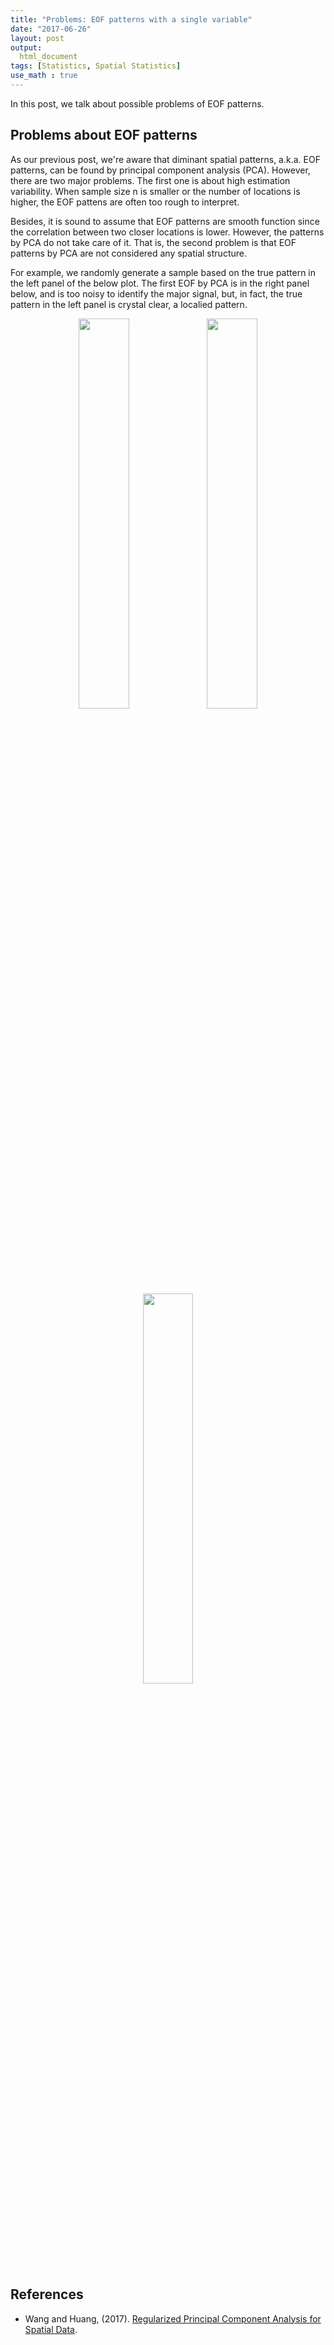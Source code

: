 ```yaml
---
title: "Problems: EOF patterns with a single variable"
date: "2017-06-26"
layout: post
output:
  html_document
tags: [Statistics, Spatial Statistics]
use_math : true
---
```




In this post, we talk about possible problems of EOF patterns.

## Problems about EOF patterns

As our previous post, we're aware that diminant spatial patterns, a.k.a. EOF patterns, can be found by principal component analysis (PCA). However, there are two major problems. The first one is about high estimation variability. 
When sample size n is smaller or the number of locations is higher, the EOF pattens are often too rough to interpret.

Besides, it is sound to assume that EOF patterns are smooth function since the correlation between two closer locations is lower. However, the patterns by PCA do not take care of it. That is, the second problem is that EOF patterns by PCA are not considered any spatial structure. 

For example, we randomly generate a sample based on the true pattern in the left panel of the below plot. The first EOF by PCA is in the right panel below, and is too noisy to identify the major signal, but, in fact, the true pattern in the left panel is crystal clear, a localied pattern.

<center>
  <img src="{{ site.url }}/assets/problems_eof_patterns_with_a_single_variable/true.png"   width="40%" height="40%">
  <img src="{{ site.url }}/assets/problems_eof_patterns_with_a_single_variable/pca.png"  width="40%" height="40%">
</center>
<center>
<img src="{{ site.url }}/assets/problems_eof_patterns_with_a_single_variable/bar.png"   width="40%" height="40%">
</center>


## References

* Wang and Huang, (2017). [Regularized Principal Component Analysis for Spatial Data](http://www.tandfonline.com/doi/full/10.1080/10618600.2016.1157483").


